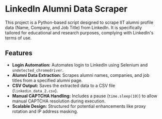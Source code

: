 # LinkedIn Alumni Data Scraper

This project is a Python-based script designed to scrape IIT alumni profile data (Name, Company, and Job Title) from LinkedIn. It is specifically tailored for educational and research purposes, complying with LinkedIn's terms of use.

## Features

- **Login Automation:** Automates login to LinkedIn using Selenium and `undetected_chromedriver`.
- **Alumni Data Extraction:** Scrapes alumni names, companies, and job titles from a specified alumni page.
- **CSV Output:** Saves the extracted data to a CSV file (`linkedin_data_2.csv`).
- **Manual CAPTCHA Handling:** Includes a pause (`time.sleep(10)`) to allow manual CAPTCHA resolution during execution.
- **Scalable Design:** Structured for potential enhancements like proxy rotation and IP address masking.
